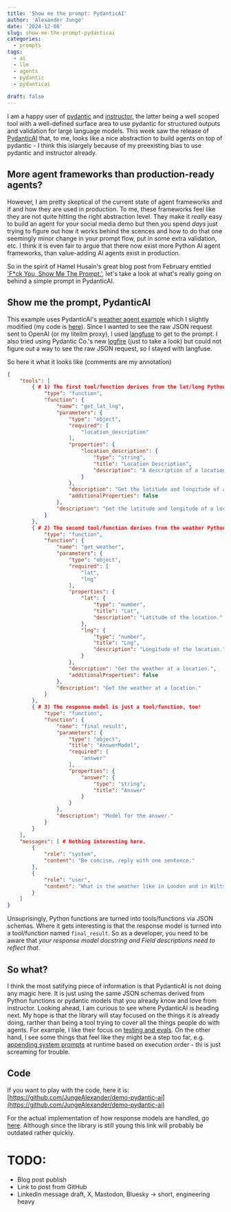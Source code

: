 ```yaml
---
title: 'Show me the prompt: PydanticAI'
author: 'Alexander Junge'
date: '2024-12-08'
slug: show-me-the-prompt-pydanticai
categories:
  - prompts
tags:
  - ai
  - llm
  - agents
  - pydantic
  - pydanticai
  
draft: false
---
```


I am a happy user of [pydantic](https://github.com/pydantic/pydantic) and [instructor](https://useinstructor.com),
the latter being a well scoped tool with a well-defined surface area to use pydantic for structured outputs and validation for large language models.
This week saw the release of [PydanticAI](https://ai.pydantic.dev) that, to me, looks like a nice abstraction to build agents on top of pydantic -
I think this islargely because of my preexisting bias to use pydantic and instructor already.

## More agent frameworks than production-ready agents?

However, I am pretty skeptical of the current state of agent frameworks and if and how they are used in production.
To me, these frameworks feel like they are not quite hitting the right abstraction level.
They make it *really* easy to build an agent for your social media demo
but then you spend *days* just trying to figure out how it works behind the scences and how to do that one
seemingly minor change in your prompt flow, put in some extra validation, etc.
I think it is even fair to argue that there now exist more Python AI agent frameworks, than value-adding AI agents exist in production.

So in the spirit of Hamel Husain's great blog post from February entitled ['F*ck You, Show Me The Prompt.'](https://hamel.dev/blog/posts/prompt/),
let's take a look at what's really going on behind a simple prompt in PydanticAI.

## Show me the prompt, PydanticAI

This example uses PydanticAI's [weather agent example](https://ai.pydantic.dev/examples/weather-agent/)
which I slightly modified (my code is [here](https://github.com/JungeAlexander/demo-pydantic-ai/blob/main/examples/weather_agent.py)).
Since I wanted to see the raw JSON request sent to OpenAI (or my litellm proxy),
I used [langfuse](https://langfuse.com) to get to the prompt.
I also tried using Pydantic Co.'s new [logfire](https://pydantic.dev/logfire) (just to take a look)
but could not figure out a way to see the raw JSON request, so I stayed with langfuse.

So here it what it looks like (comments are my annotation)
```json
{
    "tools": [
        { # 1) The first tool/function derives from the lat/long Python function
            "type": "function",
            "function": {
                "name": "get_lat_lng",
                "parameters": {
                    "type": "object",
                    "required": [
                        "location_description"
                    ],
                    "properties": {
                        "location_description": {
                            "type": "string",
                            "title": "Location Description",
                            "description": "A description of a location."
                        }
                    },
                    "description": "Get the latitude and longitude of a location.",
                    "additionalProperties": false
                },
                "description": "Get the latitude and longitude of a location."
            }
        },
        { # 2) The second tool/function derives from the weather Python function
            "type": "function",
            "function": {
                "name": "get_weather",
                "parameters": {
                    "type": "object",
                    "required": [
                        "lat",
                        "lng"
                    ],
                    "properties": {
                        "lat": {
                            "type": "number",
                            "title": "Lat",
                            "description": "Latitude of the location."
                        },
                        "lng": {
                            "type": "number",
                            "title": "Lng",
                            "description": "Longitude of the location."
                        }
                    },
                    "description": "Get the weather at a location.",
                    "additionalProperties": false
                },
                "description": "Get the weather at a location."
            }
        },
        { # 3) The response model is just a tool/function, too!
            "type": "function",
            "function": {
                "name": "final_result",
                "parameters": {
                    "type": "object",
                    "title": "AnswerModel",
                    "required": [
                        "answer"
                    ],
                    "properties": {
                        "answer": {
                            "type": "string",
                            "title": "Answer"
                        }
                    }
                },
                "description": "Model for the answer."
            }
        }
    ],
    "messages": [ # Nothing interesting here.
        {
            "role": "system",
            "content": "Be concise, reply with one sentence."
        },
        {
            "role": "user",
            "content": "What is the weather like in London and in Wiltshire?"
        }
    ]
}
```

Unsuprisingly, Python functions are turned into tools/functions via JSON schemas.
Where it gets interesting is that the response model is turned into a tool/function named `final_result`.
So as a developer, you need to be aware that *your response model docstring and Field descriptions need to reflect that*.

## So what?

I think the most satifying piece of information is that PydanticAI is not doing any magic here.
It is just using the same JSON schemas derived from Python functions or  pydantic models that you already know and love from instructor.
Looking ahead, I am curious to see where PydanticAI is heading next.
My hope is that the library will stay focused on the things it is already doing, rarther than being a tool trying to cover all the things people do with agents.
For example, I like their focus on [testing and evals](https://ai.pydantic.dev/testing-evals/).
On the other hand, I see some things that feel like they might be a step too far, e.g. [appending system prompts](https://ai.pydantic.dev/agents/#system-prompts) at runtime based on execution order - thi is just screaming for trouble.

## Code

If you want to play with the code, here it is:
[https://github.com/JungeAlexander/demo-pydantic-ai](https://github.com/JungeAlexander/demo-pydantic-ai)

For the actual implementation of how response models are handled,
go [here](https://github.com/pydantic/pydantic-ai/blob/13b9382b388bc717757b5597556f92fd6072ab4b/pydantic_ai_slim/pydantic_ai/agent.py#L129).
Although since the library is still young this link will probably be outdated rather quickly.

# TODO:

- Blog post publish
- Link to post from GitHub
- LinkedIn message draft, X, Mastodon, Bluesky -> short, engineering heavy